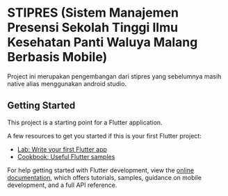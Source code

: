 # STIPRES (Sistem Manajemen Presensi Sekolah Tinggi Ilmu Kesehatan Panti Waluya Malang Berbasis Mobile)

Project ini merupakan pengembangan dari stipres yang sebelumnya masih native alias menggunakan android studio.

## Getting Started

This project is a starting point for a Flutter application.

A few resources to get you started if this is your first Flutter project:

- [Lab: Write your first Flutter app](https://docs.flutter.dev/get-started/codelab)
- [Cookbook: Useful Flutter samples](https://docs.flutter.dev/cookbook)

For help getting started with Flutter development, view the
[online documentation](https://docs.flutter.dev/), which offers tutorials,
samples, guidance on mobile development, and a full API reference.
